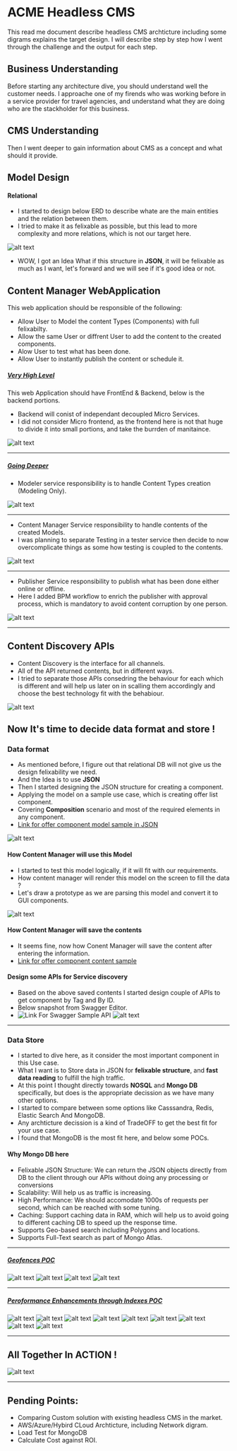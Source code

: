 # ACME Headless CMS
This read me document describe headless CMS archticture including some digrams explains the target design.
I will describe step by step how I went through the challenge and the output for each step.

## Business Understanding
Before starting any architecture dive, you should understand well the customer needs.
I approache one of my firends who was working before in a service provider for travel agencies, and understand what they are doing who are the stackholder for this business.

## CMS Understanding
Then I went deeper to gain information about CMS as a concept and what should it provide.

## Model Design
#### Relational
- I started to design below ERD to describe whate are the main entities and the relation between them.
- I tried to make it as felixable as possible, but this lead to more complexity and more relations, which is not our target here.

![alt text](https://github.com/ramyhasaan/architecture-challenge/blob/main/artifacts/ERD.png)
- WOW, I got an Idea What if this structure in <b>JSON</b>, it will be felixable as much as I want, let's forward and we will see if it's good idea or not.

## Content Manager WebApplication
This web application should be responsible of the following:
- Allow User to Model the content Types (Components) with full felixabilty.
- Allow the same User or diffrent User to add the content to the created components.
- Alow User to test what has been done.
- Allow User to instantly publish the content or schedule it.

##### <ins>Very High Level</ins>
This web Application should have FrontEnd & Backend, below is the backend portions.
* Backend will conist of independant decoupled Micro Services.
* I did not consider Micro frontend, as the frontend here is not that huge to divide it into small portions, and take the burrden of manitaince.

![alt text](https://github.com/ramyhasaan/architecture-challenge/blob/main/artifacts/CMWA.png)
______________________________________________________________________________________________________________________________________________________________
##### <ins>Going Deeper</ins>
- Modeler service responsibility is to handle Content Types creation (Modeling Only).

![alt text](https://github.com/ramyhasaan/architecture-challenge/blob/main/artifacts/Modeler.png)
______________________________________________________________________________________________________________________________________________________________
- Content Manager Service responsibility to handle contents of the created Models.
- I was planning to separate Testing in a tester service then decide to now overcomplicate things as some how testing is coupled to the contents.

![alt text](https://github.com/ramyhasaan/architecture-challenge/blob/main/artifacts/ContentManager.png)
______________________________________________________________________________________________________________________________________________________________
- Publisher Service responsibility to publish what has been done either online or offline.
- Here I added BPM workflow to enrich the publisher with approval process, which is mandatory to avoid content corruption by one person.

![alt text](https://github.com/ramyhasaan/architecture-challenge/blob/main/artifacts/Publisher.png)
______________________________________________________________________________________________________________________________________________________________
## Content Discovery APIs
- Content Discovery is the interface for all channels.
- All of the API returned contents, but in different ways.
- I tried to separate those APIs consedring the behaviour for each which is different and will help us later on in scalling them accordingly and choose the best technology fit with the behabiour.

![alt text](https://github.com/ramyhasaan/architecture-challenge/blob/main/artifacts/ContentDiscovery2.png)

## Now It's time to decide data format and store !
### Data format
- As mentioned before, I figure out that relational DB will not give us the design felixability we need.
- And the Idea is to use <b>JSON</b>
- Then I started designing the JSON structure for creating a component.
- Applying the model on a sample use case, which is creating offer list component.
- Covering <b>Composition</b> scenario and most of the required elements in any component.
- [Link for offer component model sample in JSON](https://github.com/ramyhasaan/architecture-challenge/blob/main/artifacts/model.json) 

![alt text](https://github.com/ramyhasaan/architecture-challenge/blob/main/artifacts/componentModel.PNG)

#### How Content Manager will use this Model
- I started to test this model logically, if it will fit with our requirements.
- How content manager will render this model on the screen to fill the data ?
- Let's draw a prototype as we are parsing this model and convert it to GUI components.

![alt text](https://github.com/ramyhasaan/architecture-challenge/blob/main/artifacts/CMSGUI.png)

#### How Content Manager will save the contents
- It seems fine, now how Conent Manager will save the content after entering the information.
- [Link for offer component content sample](https://github.com/ramyhasaan/architecture-challenge/blob/main/artifacts/content.json)

#### Design some APIs for Service discovery
- Based on the above saved contents I started design couple of APIs to get component by Tag and By ID.
- Below snapshot from Swagger Editor.
- ![Link For Swagger Sample API](https://github.com/ramyhasaan/architecture-challenge/blob/main/artifacts/componentsInquiryAPI.yaml)
![alt text](https://github.com/ramyhasaan/architecture-challenge/blob/main/artifacts/componentsInquirySwagger.PNG)

______________________________________________________________________________________________________________________________________________________________

### Data Store
- I started to dive here, as it consider the most important component in this Use case.
- What I want is to Store data in JSON for <b>felixable structure</b>, and <b>fast data reading</b> to fulfill the high traffic.
- At this point I thought directly towards <b>NOSQL</b> and <b>Mongo DB</b> specifically, but does is the appropriate decission as we have many other options.
- I started to compare between some options like Casssandra, Redis, Elastic Search And MongoDB.
- Any archticture decission is a kind of TradeOFF to get the best fit for your use case.
- I found that MongoDB is the most fit here, and below some POCs.

#### Why Mongo DB here
- Felixable JSON Structure: We can return the JSON objects directly from DB to the client through our APIs without doing any processing or conversions
- Scalability: Will help us as traffic is increasing.
- High Performance: We should accomodate 1000s of requests per second, which can be reached with some tuning.
- Caching: Support caching data in RAM, which will help us to avoid going to different caching DB to speed up the response time.
- Supports Geo-based search including Polygons and locations.
- Supports Full-Text search as part of Mongo Atlas.
______________________________________________________________________________________________________________________________________________________________
##### <ins>Geofences POC</ins>
![alt text](https://github.com/ramyhasaan/architecture-challenge/blob/main/artifacts/mongodb/importgeo.PNG)
![alt text](https://github.com/ramyhasaan/architecture-challenge/blob/main/artifacts/mongodb/importgeo2.PNG)
![alt text](https://github.com/ramyhasaan/architecture-challenge/blob/main/artifacts/mongodb/importgeo3.PNG)
![alt text](https://github.com/ramyhasaan/architecture-challenge/blob/main/artifacts/mongodb/importgeo4.PNG)


______________________________________________________________________________________________________________________________________________________________


##### <ins>Peroformance Enhancements through Indexes POC</ins>
![alt text](https://github.com/ramyhasaan/architecture-challenge/blob/main/artifacts/mongodb/componentsPefromance1.PNG)
![alt text](https://github.com/ramyhasaan/architecture-challenge/blob/main/artifacts/mongodb/componentsPefromance2.PNG)
![alt text](https://github.com/ramyhasaan/architecture-challenge/blob/main/artifacts/mongodb/componentsPefromance3.PNG)
![alt text](https://github.com/ramyhasaan/architecture-challenge/blob/main/artifacts/mongodb/componentsPefromance4.PNG)
![alt text](https://github.com/ramyhasaan/architecture-challenge/blob/main/artifacts/mongodb/componentsPefromance5.PNG)
![alt text](https://github.com/ramyhasaan/architecture-challenge/blob/main/artifacts/mongodb/componentsPefromance6.PNG)
![alt text](https://github.com/ramyhasaan/architecture-challenge/blob/main/artifacts/mongodb/componentsPefromance7.PNG)
![alt text](https://github.com/ramyhasaan/architecture-challenge/blob/main/artifacts/mongodb/componentsPefromance8.PNG)
![alt text](https://github.com/ramyhasaan/architecture-challenge/blob/main/artifacts/mongodb/componentsPefromance9.PNG)


______________________________________________________________________________________________________________________________________________________________
## All Together In ACTION !

![alt text](https://github.com/ramyhasaan/architecture-challenge/blob/main/artifacts/allTogether%20(2).png)

______________________________________________________________________________________________________________________________________________________________
## Pending Points:

- Comparing Custom solution with existing headless CMS in the market.
- AWS/Azure/Hybird CLoud Archticture, including Network digram.
- Load Test for MongoDB
- Calculate Cost against ROI.
